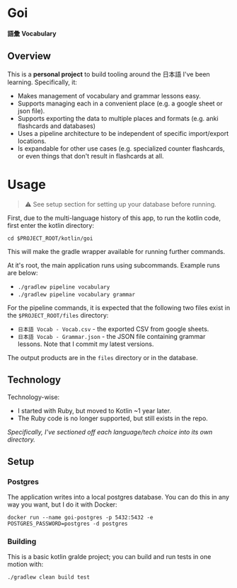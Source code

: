 # Goi
**語彙**
**Vocabulary**

## Overview

This is a **personal project** to build tooling around the 日本語 I've been learning. Specifically, it:
- Makes management of vocabulary and grammar lessons easy.
- Supports managing each in a convenient place (e.g. a google sheet or json file).
- Supports exporting the data to multiple places and formats (e.g. anki flashcards and databases)
- Uses a pipeline architecture to be independent of specific import/export locations.
- Is expandable for other use cases (e.g. specialized counter flashcards, or even things that don't result in flashcards at all.

# Usage

> ⚠️ See setup section for setting up your database before running.

First, due to the multi-language history of this app, to run the kotlin code, first enter the kotlin directory:
```shell
cd $PROJECT_ROOT/kotlin/goi
```
This will make the gradle wrapper available for running further commands.

At it's root, the main application runs using subcommands. Example runs are below:
- `./gradlew pipeline vocabulary`
- `./gradlew pipeline vocabulary grammar`

For the pipeline commands, it is expected that the following two files exist in the `$PROJECT_ROOT/files` directory:
- `日本語 Vocab - Vocab.csv` - the exported CSV from google sheets.
- `日本語 Vocab - Grammar.json` - the JSON file containing grammar lessons.
Note that I commit my latest versions.

The output products are in the `files` directory or in the database.

## Technology

Technology-wise:
- I started with Ruby, but moved to Kotlin ~1 year later.
- The Ruby code is no longer supported, but still exists in the repo.

*Specifically, I've sectioned off each language/tech choice into its own directory.*

## Setup

### Postgres

The application writes into a local postgres database. You can do this in any way you want, but
I do it with Docker:
```
docker run --name goi-postgres -p 5432:5432 -e POSTGRES_PASSWORD=postgres -d postgres
```

### Building

This is a basic kotlin gralde project; you can build and run tests in one motion with:
```shell
./gradlew clean build test
```